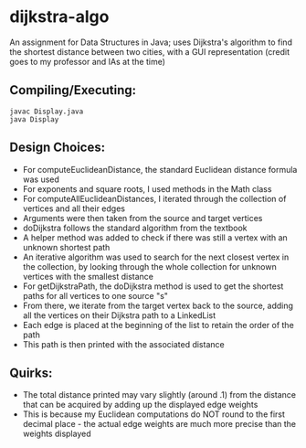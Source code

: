 # dijkstra-algo
An assignment for Data Structures in Java; uses Dijkstra's algorithm to find the shortest distance between two cities, with a GUI representation (credit goes to my professor and IAs at the time)

Compiling/Executing:
----------
```
javac Display.java
java Display
```

Design Choices:
----------
- For computeEuclideanDistance, the standard Euclidean distance formula was used
- For exponents and square roots, I used methods in the Math class
- For computeAllEuclideanDistances, I iterated through the collection of vertices and all their edges
- Arguments were then taken from the source and target vertices
- doDijkstra follows the standard algorithm from the textbook
- A helper method was added to check if there was still a vertex with an unknown shortest path
- An iterative algorithm was used to search for the next closest vertex in the collection, by looking through the whole collection for unknown vertices with the smallest distance
- For getDijkstraPath, the doDijkstra method is used to get the shortest paths for all vertices to one source "s"
- From there, we iterate from the target vertex back to the source, adding all the vertices on their Dijkstra path to a LinkedList
- Each edge is placed at the beginning of the list to retain the order of the path
- This path is then printed with the associated distance

Quirks:
----------
- The total distance printed may vary slightly (around .1) from the distance that can be acquired by adding up the displayed edge weights
- This is because my Euclidean computations do NOT round to the first decimal place - the actual edge weights are much more precise than the weights displayed
